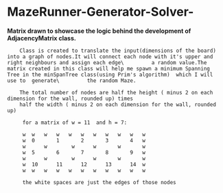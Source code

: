 # MazeRunner-Generator-Solver-


**Matrix drawn to showcase the logic behind the development of AdjacencyMatrix class.**
        
        Class is created to translate the input(dimensions of the board) into a graph of nodes.It will connect each node with it's upper and right neighbours and assign each edge\         a random value.The matrix created in this class will help me spawn a minimum Spanning Tree in the minSpanTree class(using Prim's algorithm)  which I will use to  generate\         the random Maze.
        
        The total number of nodes are half the height ( minus 2 on each dimension for the wall, rounded up) times
        half the width ( minus 2 on each dimension for the wall, rounded up)

         for a matrix of w = 11  and h = 7:

         w  w   w   w   w   w   w   w   w   w   w
         w  0       1       2       3       4   w
         w      w        w      w       w       w
         w  5       6       7       8       9   w
         w      w        w      w       w       w
         w  10      11      12      13      14  w
         w  w   w   w   w   w   w   w   w   w   w

         the white spaces are just the edges of those nodes
         
        
